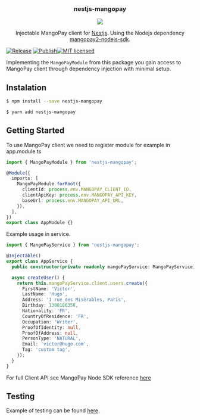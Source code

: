 <p align="center">
  <h3 align="center">
    nestjs-mangopay
  </h3>

  <p align="center" width=50 height=50>
    <img src="https://user-images.githubusercontent.com/11197291/216096444-f44d973e-73b7-4026-9aa9-9c811fd83669.jpg"/>
  </p>

  <p align="center">
    Injectable MangoPay client for <a href="https://nestjs.com/">Nestjs</a>. Using the Nodejs dependency <a href="https://github.com/Mangopay/mangopay2-nodejs-sdk">mangopay2-nodejs-sdk</a>.
  </p>
</p>

[![Release](https://github.com/nabeelhayat/nestjs-mangopay/actions/workflows/create-release.yml/badge.svg)](https://github.com/nabeelhayat/nestjs-mangopay/actions/workflows/create-release.yml)
[![Publish](https://github.com/nabeelhayat/nestjs-mangopay/actions/workflows/publish.yml/badge.svg)](https://github.com/nabeelhayat/nestjs-mangopay/actions/workflows/publish.yml)[![MIT licensed](https://img.shields.io/github/license/nabeelhayat/nestjs-mangopay)](https://raw.githubusercontent.com/nabeelhayat/nestjs-mangopay/master/LICENSE)



Implementing the `MangoPayModule` from this package you gain access to MangoPay client through dependency injection with minimal setup.

## Instalation

```bash
$ npm install --save nestjs-mangopay
```

```bash
$ yarn add nestjs-mangopay
```

## Getting Started

To use MangoPay client we need to register module for example in app.module.ts

```typescript
import { MangoPayModule } from 'nestjs-mangopay';

@Module({
  imports: [
    MangoPayModule.forRoot({
      clientId: process.env.MANGOPAY_CLIENT_ID,
      clientApiKey: process.env.MANGOPAY_API_KEY,
      baseUrl: process.env.MANGOPAY_API_URL,
    }),
  ],
})
export class AppModule {}
```
Example usage in service.

```typescript
import { MangoPayService } from 'nestjs-mangopay';

@Injectable()
export class AppService {
  public constructor(private readonly mangoPayService: MangoPayService) {}

  async createUser() {
    return this.mangoPayService.client.users.create({
      FirstName: 'Victor',
      LastName: 'Hugo',
      Address: '1 rue des Misérables, Paris',
      Birthday: 1300186358,
      Nationality: 'FR',
      CountryOfResidence: 'FR',
      Occupation: 'Writer',
      ProofOfIdentity: null,
      ProofOfAddress: null,
      PersonType: 'NATURAL',
      Email: 'victor@hugo.com',
      Tag: 'custom tag',
    });
  }
}
```

For full Client API see MangoPay Node SDK reference [here](https://github.com/Mangopay/mangopay2-nodejs-sdk)

## Testing

Example of testing can be found [here](https://github.com/nabeelhayat/nestjs-mangopay/blob/development/lib/__tests__/mangoPay.module.test.ts).
